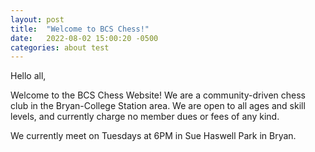 ```yaml
---
layout: post
title:  "Welcome to BCS Chess!"
date:   2022-08-02 15:00:20 -0500
categories: about test
---
```


Hello all,

Welcome to the BCS Chess Website! We are a community-driven chess club in the Bryan-College Station area. We are open to all ages and skill levels, and currently charge no member dues or fees of any kind.

We currently meet on Tuesdays at 6PM in Sue Haswell Park in Bryan.